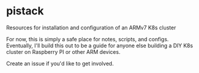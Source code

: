# pistack
Resources for installation and configuration of an ARMv7 K8s cluster

For now, this is simply a safe place for notes, scripts, and configs.
Eventually, I'll build this out to be a guide for anyone else building a DIY K8s cluster on Raspberry PI or other ARM devices.

Create an issue if you'd like to get involved.
